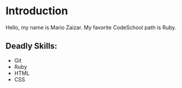 # Introduction

Hello, my name is Mario Zaizar. My favorite CodeSchool path is Ruby.

## Deadly Skills:

* Git
* Ruby
* HTML
* CSS

